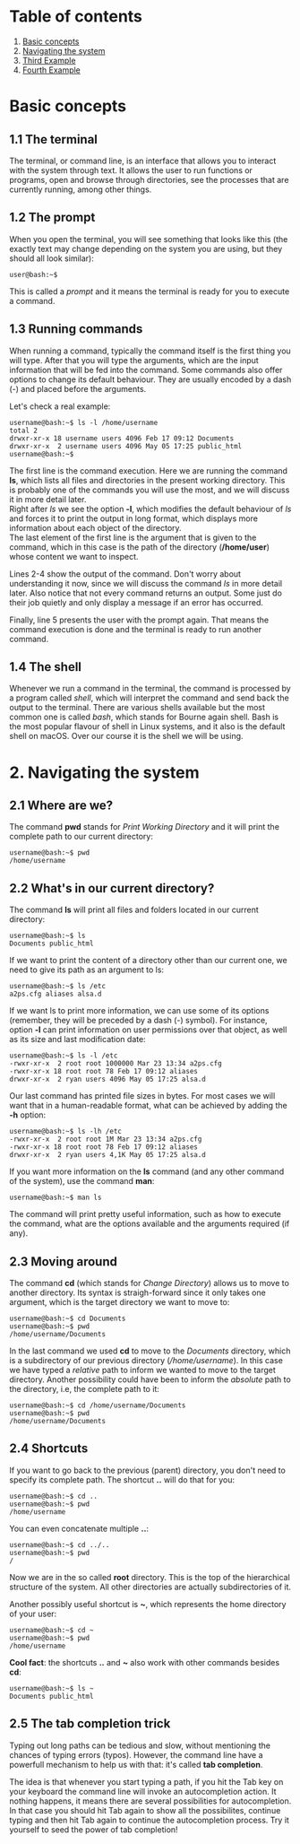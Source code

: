 # Table of contents  
1. [Basic concepts](#basic-concepts)
2. [Navigating the system](#navigating-the-system)
3. [Third Example](#third-example)
4. [Fourth Example](#fourth-examplehttpwwwfourthexamplecom)

# Basic concepts

## 1.1 The terminal  
The terminal, or command line, is an interface that allows you to interact with the system through text. It allows the user to run functions or programs, open and browse through directories, see the processes that are currently running, among other things.  

## 1.2 The prompt 
When you open the terminal, you will see something that looks like this (the exactly text may change depending on the system you are using, but they should all look similar):  

```console  
user@bash:~$ 
```

This is called a *prompt* and it means the terminal is ready for you to execute a command.  

## 1.3 Running commands  
When running a command, typically the command itself is the first thing you will type. After that you will type the arguments, which are the input information that will be fed into the command. Some commands also offer options to change its default behaviour. They are usually encoded by a dash (-) and placed before the arguments.  

Let's check a real example:  

```console
username@bash:~$ ls -l /home/username  
total 2  
drwxr-xr-x 18 username users 4096 Feb 17 09:12 Documents
drwxr-xr-x  2 username users 4096 May 05 17:25 public_html  
username@bash:~$
```  

The first line is the command execution. Here we are running the command **ls**, which lists all files and directories in the present working directory. This is probably one of the commands you will use the most, and we will discuss it in more detail later.  
Right after *ls* we see the option **-l**, which modifies the default behaviour of *ls* and forces it to print the output in long format, which displays more information about each object of the directory.  
The last element of the first line is the argument that is given to the command, which in this case is the path of the directory (**/home/user**) whose content we want to inspect.  

Lines 2-4 show the output of the command. Don't worry about understanding it now, since we will discuss the command *ls* in more detail later. Also notice that not every command returns an output. Some just do their job quietly and only display a message if an error has occurred.  

Finally, line 5 presents the user with the prompt again. That means the command execution is done and the terminal is ready to run another command.  

## 1.4 The shell  
Whenever we run a command in the terminal, the command is processed by a program called *shell*, which will interpret the command and send back the output to the terminal. There are various shells available but the most common one is called *bash*, which stands for Bourne again shell. Bash is the most popular flavour of shell in Linux systems, and it also is the default shell on macOS. Over our course it is the shell we will be using.    

# 2. Navigating the system  
## 2.1 Where are we?  
The command **pwd** stands for *Print Working Directory* and it will print the complete path to our current directory:  
```console  
username@bash:~$ pwd  
/home/username
```  

## 2.2 What's in our current directory?  
The command **ls** will print all files and folders located in our current directory:  
```console  
username@bash:~$ ls  
Documents public_html
```  
If we want to print the content of a directory other than our current one, we need to give its path as an argument to ls:  
```  
username@bash:~$ ls /etc  
a2ps.cfg aliases alsa.d 
```  
If we want ls to print more information, we can use some of its options (remember, they will be preceded by a dash (-) symbol). For instance, option **-l** can print information on user permissions over that object, as well as its size and last modification date:  
```console  
username@bash:~$ ls -l /etc
-rwxr-xr-x  2 root root 1000000 Mar 23 13:34 a2ps.cfg
-rwxr-xr-x 18 root root 78 Feb 17 09:12 aliases
drwxr-xr-x  2 ryan users 4096 May 05 17:25 alsa.d
```  
Our last command has printed file sizes in bytes. For most cases we will want that in a human-readable format, what can be achieved by adding the **-h** option:  
```console  
username@bash:~$ ls -lh /etc
-rwxr-xr-x  2 root root 1M Mar 23 13:34 a2ps.cfg
-rwxr-xr-x 18 root root 78 Feb 17 09:12 aliases
drwxr-xr-x  2 ryan users 4,1K May 05 17:25 alsa.d
```  

If you want more information on the **ls** command (and any other command of the system), use the command **man**:  
```console  
username@bash:~$ man ls
```  
The command will print pretty useful information, such as how to execute the command, what are the options available and the arguments required (if any). 

## 2.3 Moving around  
The command **cd** (which stands for *Change Directory*) allows us to move to another directory. Its syntax is straigh-forward since it only takes one argument, which is the target directory we want to move to:  
```console  
username@bash:~$ cd Documents  
username@bash:~$ pwd  
/home/username/Documents
``` 
In the last command we used **cd** to move to the *Documents* directory, which is a subdirectory of our previous directory (*/home/username*). In this case we have typed a *relative* path to inform we wanted to move to the target directory. Another possibility could have been to inform the *absolute* path to the directory, i.e, the complete path to it:  
```console  
username@bash:~$ cd /home/username/Documents
username@bash:~$ pwd  
/home/username/Documents
``` 

## 2.4 Shortcuts
If you want to go back to the previous (parent) directory, you don't need to specify its complete path. The shortcut **..** will do that for you:  
```console  
username@bash:~$ cd ..  
username@bash:~$ pwd  
/home/username
```  
You can even concatenate multiple **..**:  
```console    
username@bash:~$ cd ../..  
username@bash:~$ pwd  
/
```  
Now we are in the so called **root** directory. This is the top of the hierarchical structure of the system. All other directories are actually subdirectories of it.  

Another possibly useful shortcut is **~**, which represents the home directory of your user:  
```console  
username@bash:~$ cd ~  
username@bash:~$ pwd  
/home/username
```  

**Cool fact**: the shortcuts **..** and **~** also work with other commands besides **cd**:  
```console  
username@bash:~$ ls ~  
Documents public_html
```  

## 2.5 The tab completion trick  
Typing out long paths can be tedious and slow, without mentioning the chances of typing errors (typos). However, the command line have a powerfull mechanism to help us with that: it's called **tab completion**.  

The idea is that whenever you start typing a path, if you hit the Tab key on your keyboard the command line will invoke an autocompletion action. It nothing happens, it means there are several possibilities for autocompletion. In that case you should hit Tab again to show all the possibilites, continue typing and then hit Tab again to continue the autocompletion process. Try it yourself to seed the power of tab completion!



